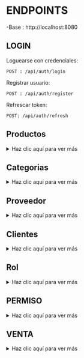 # ENDPOINTS

-Base : http://localhost:8080

## LOGIN

Loguearse con credenciales:


    POST : /api/auth/login


Registrar usuario:


    POST : /api/auth/register


Refrescar token:


    POST: /api/auth/refresh


## Productos
<details>
  <summary> Haz clic aquí para ver más</summary>


Listar productos paginados:


    GET : /api/producto?pagina=0&tamano=3&ordenar=nombre


listar productos por nombre o barras:


    GET : /api/producto/lista?pagina=0&tamano=3&busqueda=coca

desactivar productos:


    PATCH : /api/producto/2/estado?activo=true


guardar productos:


    POST : /api/producto/guardar

    {
    "codigoBarra":null,
    "nombre":"producto5",
    "descripcion":"producto de prueba",
    "idCategoria":1,
    "idProveedorPreferido":1,
    "precioCompra":10.5,
    "precioVenta":5.5,
    "stock":25,
    "stockMinimo":5,
    "activo":null,
    "path":null
    }


Actualizar productos:


    PATCH : /api/producto/actualizar

    {
    "idProducto":1,
    "codigoBarra":null,
    "nombre":"Aguacate",
    "descripcion":"palta fuerte",
    "precioCompra":2.8,
    "precioVenta":3.50,
    "stock": 10,
    "stockMinimo":5,
    "activo":true
    }


</details> 

 


## Categorias

<details>
  <summary> Haz clic aquí para ver más</summary>
Listar Categorias:


    GET : /api/categoria


Buscar cat por ID:


    GET : /api/categoria/2


guardar categoria:


    POST: /api/categoria/guardar

    {
    "nombre":"GASEOSA"
    }

Actualizar categorias:


    PATCH : /api/categoria/1

</details>

## Proveedor

<details>
  <summary> Haz clic aquí para ver más</summary>
Listar Proveedor:


    GET : /api/proveedor


Activar/desactivar por ID:


    PUT : /api/proveedor/1/estado?activo=true


guardar Proveedor:


    POST: /api/proveedor/guardar

    {
    "nombreProveedor":"nuevoProveedor",
    "ruc":"4152415210",
    "telefono":"805805808",
    "email":"nuevo@gmail.com",
    "direccion":"nuevos lirios ate"
    }
</details>


## Clientes

<details>
  <summary> Haz clic aquí para ver más</summary>
Listar Clientes por nombre:


    GET : /api/cliente?pagina=0&tamanio=3&nombre=nombreCliente


listar todos los clientes:


    GET : /api/cliente/listar


Desactivar Clientes:


    PATCH: /api/cliente/1?activo=true


guardar clientes:


    POST: /api/cliente/guardar

    {
    "nombreCliente": "CLIENTE 8",
    "documentoIdentidad": "80808080",
    "telefono": "17171717",
    "email": "cliente8@correo.com",
    "direccion": "direccion 8"
    }

</details>

## Rol

<details>
  <summary> Haz clic aquí para ver más</summary>
Listar roles:


    GET :/api/rol

Actualizar roles:


    PATCH: /api/rol/5

    {
    "idRol": 5,
    "nombreRol": "Nuevo modificado"
    }


Eliminar roles:


    DELETE: /api/rol/5


guardar roles:


    POST: /api/rol/guardar

    {
    "nombreRol": "Nuevo Rol"
    }


</details>

## PERMISO

<details>
  <summary> Haz clic aquí para ver más</summary>
Listar permisos:


    GET :/api/permiso


Eliminar roles:


    DELETE: /api/rol/5


guardar permiso:


    POST: /api/permiso/guardar

    {
    "nombrePermiso":"nuevo permiso",
    "descripcion":"nuevo permiso de prueba"
    }

Actualizar permiso:


    PATCH: /api/permiso/actualizar

    {
    "idPermiso":31,
    "nombrePermiso":"nuevo permiso",
    "descripcion":"nueva edicion"
    }

</details>

## VENTA

<details>
  <summary> Haz clic aquí para ver más</summary>
Descargar Boleta:


    GET :/api/venta/10/pdf


boleta:


    GET: /api/venta/10


guardar venta:

    POST: /api/venta

   {
  "idCliente": 8,
  "idUsuario": 2,
  "totalVenta": 155.50,
  "metodoPago": "EFECTIVO",
  "detalles": [
    {
      "idProducto": 1,
      "cantidad": 2,
      "precioUnitario": 25.00,
      "descuento": 0.00
    },
    {
      "idProducto": 2,
      "cantidad": 1,
      "precioUnitario": 50.50,
      "descuento": 5.00
    },
    {
      "idProducto": 3,
      "cantidad": 3,
      "precioUnitario": 20.00,
      "descuento": 0.00
    }
  ]
   }

</details>

